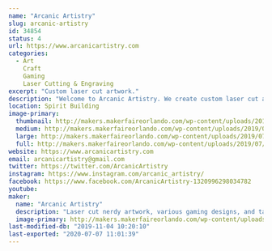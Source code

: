 ```yaml
---
name: "Arcanic Artistry"
slug: arcanic-artistry
id: 34854
status: 4
url: https://www.arcanicartistry.com
categories:
  - Art
    Craft
    Gaming
    Laser Cutting & Engraving
excerpt: "Custom laser cut artwork."
description: "Welcome to Arcanic Artistry. We create custom laser cut artwork of all kinds and varieties. Starting just over a year and a half ago we've aimed to create unique gifts to celebrate nerd culture that everyone can enjoy."
location: Spirit Building
image-primary:
  thumbnail: http://makers.makerfaireorlando.com/wp-content/uploads/2019/07/20190712_1301470-150x150.jpg
  medium: http://makers.makerfaireorlando.com/wp-content/uploads/2019/07/20190712_1301470-300x300.jpg
  large: http://makers.makerfaireorlando.com/wp-content/uploads/2019/07/20190712_1301470-1024x1024.jpg
  full: http://makers.makerfaireorlando.com/wp-content/uploads/2019/07/20190712_1301470.jpg
website: https://www.arcanicartistry.com
email: arcanicartistry@gmail.com
twitter: https://twitter.com/ArcanicArtistry
instagram: https://www.instagram.com/arcanic_artistry/
facebook: https://www.facebook.com/ArcanicArtistry-1320996298034782
youtube: 
maker:
  name: "Arcanic Artistry"
  description: "Laser cut nerdy artwork, various gaming designs, and tabletop rpg accessories to enhance your home and playspace."
  image-primary: http://makers.makerfaireorlando.com/wp-content/uploads/2019/07/AA-Logo-image-1-1024x1024.png
last-modified-db: "2019-11-04 10:20:10"
last-exported: "2020-07-07 11:01:39"
---
```

